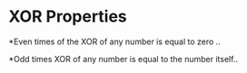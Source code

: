 
# XOR Properties 

*Even times of the XOR of any number is equal to zero .. 

*Odd times XOR of any number is equal to the number itself..
